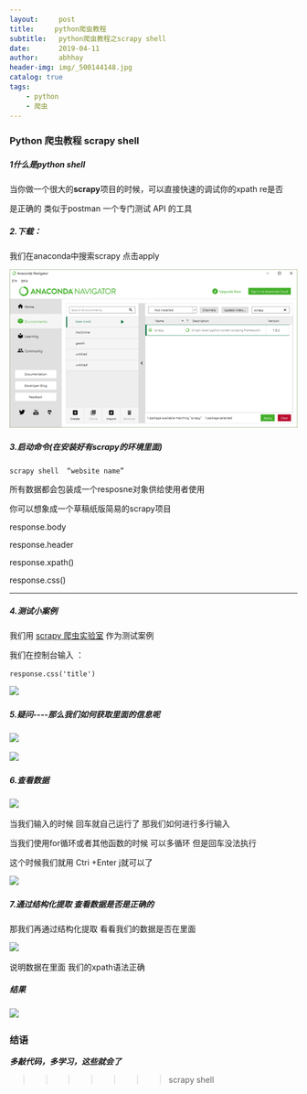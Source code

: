 ```yaml
---
layout:     post
title:     python爬虫教程
subtitle:   python爬虫教程之scrapy shell
date:       2019-04-11
author:     abhhay
header-img: img/_500144148.jpg
catalog: true
tags:
    - python
    - 爬虫
---
```



### Python 爬虫教程 scrapy shell

##### 1什么是python shell

​	当你做一个很大的**scrapy**项目的时候，可以直接快速的调试你的xpath re是否

是正确的  类似于postman 一个专门测试 API 的工具

##### 2.下载：

我们在anaconda中搜索scrapy  点击apply

![](../img/scrapy01.png)

##### 3.启动命令(在安装好有scrapy的环境里面)

`scrapy shell  “website name”`

所有数据都会包装成一个resposne对象供给使用者使用

你可以想象成一个草稿纸版简易的scrapy项目

response.body

response.header

response.xpath()

response.css()

----

##### 4.测试小案例

我们用 [scrapy 爬虫实验室](http://lab.scrapyd.cn) 作为测试案例

我们在控制台输入 ：

`response.css('title')`

![](https://github.com/abbhay/abbhay.github.io/blob/master/img/scrapy02.png)

##### 5.疑问----那么我们如何获取里面的信息呢

![](https://github.com/abbhay/abbhay.github.io/blob/master/img/scrapy03.png)

![](https://github.com/abbhay/abbhay.github.io/blob/master/img/scrapy04.png)

##### 6.查看数据

![](https://github.com/abbhay/abbhay.github.io/blob/master/img/scrapy05.png)

当我们输入的时候  回车就自己运行了 那我们如何进行多行输入

当我们使用for循环或者其他函数的时候  可以多循环 但是回车没法执行

这个时候我们就用 Ctri +Enter j就可以了

![](https://github.com/abbhay/abbhay.github.io/blob/master/img/scrapy06.png)

#####  7.通过结构化提取 查看数据是否是正确的

那我们再通过结构化提取 看看我们的数据是否在里面

![](https://github.com/abbhay/abbhay.github.io/blob/master/img/scrapy07.png)

说明数据在里面 我们的xpath语法正确

##### 结果

![](https://github.com/abbhay/abbhay.github.io/blob/master/img/scrapy08.png)

### 结语

***多敲代码，多学习，这些就会了***
>>>>>>> scrapy shell
